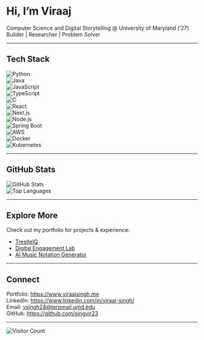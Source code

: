 # Hi, I’m Viraaj

Computer Science and Digital Storytelling @ University of Maryland (’27)  
Builder | Researcher | Problem Solver  

---

## Tech Stack  
![Python](https://img.shields.io/badge/-Python-3776AB?logo=python&logoColor=white&style=flat)  
![Java](https://img.shields.io/badge/-Java-007396?logo=java&logoColor=white&style=flat)  
![JavaScript](https://img.shields.io/badge/-JavaScript-F7DF1E?logo=javascript&logoColor=black&style=flat)  
![TypeScript](https://img.shields.io/badge/-TypeScript-3178C6?logo=typescript&logoColor=white&style=flat)  
![C](https://img.shields.io/badge/-C-00599C?logo=c&logoColor=white&style=flat)  
![React](https://img.shields.io/badge/-React-61DAFB?logo=react&logoColor=black&style=flat)  
![Next.js](https://img.shields.io/badge/-Next.js-000000?logo=next.js&logoColor=white&style=flat)  
![Node.js](https://img.shields.io/badge/-Node.js-339933?logo=node.js&logoColor=white&style=flat)  
![Spring Boot](https://img.shields.io/badge/-SpringBoot-6DB33F?logo=springboot&logoColor=white&style=flat)  
![AWS](https://img.shields.io/badge/-AWS-232F3E?logo=amazon-aws&logoColor=white&style=flat)  
![Docker](https://img.shields.io/badge/-Docker-2496ED?logo=docker&logoColor=white&style=flat)  
![Kubernetes](https://img.shields.io/badge/-Kubernetes-326CE5?logo=kubernetes&logoColor=white&style=flat)  

---

## GitHub Stats  
![GitHub Stats](https://github-readme-stats.vercel.app/api?username=singvir23&show_icons=true&theme=radical&hide_rank=true)  
![Top Languages](https://github-readme-stats.vercel.app/api/top-langs/?username=singvir23&layout=compact&theme=radical)   

---

## Explore More  
Check out my portfolio for projects & experience:  
- [TrestleIQ](https://www.viraajsingh.me/projects/trestleiq)  
- [Digital Engagement Lab](https://www.viraajsingh.me/projects/digital-engagement-lab)  
- [AI Music Notation Generator](https://www.viraajsingh.me/projects/ai-drum-beat-generator)  

---

## Connect  
Portfolio: https://www.viraajsingh.me  
LinkedIn: https://www.linkedin.com/in/viraaj-singh/  
Email: vsingh24@terpmail.umd.edu  
GitHub: https://github.com/singvir23  

---

![Visitor Count](https://komarev.com/ghpvc/?username=singvir23&color=blue&style=flat-square)
